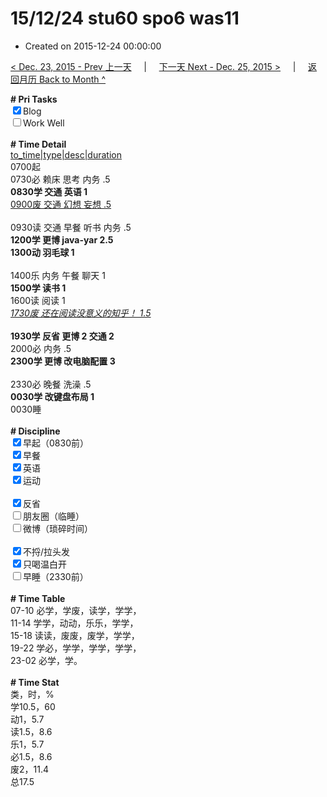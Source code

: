 # 15/12/24 stu60 spo6 was11

- Created on 2015-12-24 00:00:00

[< Dec. 23, 2015 - Prev 上一天](/_archived/lifelogs/2015/12/d23.md) &nbsp; &nbsp; | &nbsp; &nbsp; [下一天 Next - Dec. 25, 2015 >](/_archived/lifelogs/2015/12/d25.md) &nbsp; &nbsp; |  &nbsp; &nbsp; [返回月历 Back to Month ^](/_archived/lifelogs/2015/12/index.md)
<br/><div><b># Pri Tasks</b></div><div><input checked="true" type="checkbox"/>Blog</div><div><input type="checkbox"/>Work Well</div><div><br/></div><div><b># Time Detail</b></div><div><u>to_time|type|desc|duration</u></div><div>0700起</div><div>0730必 赖床 思考 内务 .5</div><div><b>0830学 交通 英语 1</b></div><div><u>0900废 交通 幻想 妄想 .5</u></div><div><br/></div><div>0930读 交通 早餐 听书 内务 .5</div><div><b>1200学 更博 java-yar 2.5</b></div><div><b>1300动 羽毛球 1</b></div><div><br/></div><div>1400乐 内务 午餐 聊天 1</div><div><b>1500学 读书 1</b></div><div>1600读 阅读 1</div><div><u><i>1730废 还在阅读没意义的知乎！ 1.5</i></u></div><div><br/></div><div><b>1930学 反省 更博 2</b><b> 交通 2</b></div><div>2000必 内务 .5</div><div><b>2300学 更博 改电脑配置 3</b></div><div><br/></div><div>2330必 晚餐 洗澡 .5</div><div><b>0030学 改键盘布局 1</b></div><div>0030睡</div><div><br/></div><div><b># Discipline</b></div><div><input checked="true" type="checkbox"/>早起（0830前）</div><div><input checked="true" type="checkbox"/>早餐</div><div><input checked="true" type="checkbox"/>英语</div><div><input checked="true" type="checkbox"/>运动</div><div><br/></div><div><input checked="true" type="checkbox"/>反省</div><div><input type="checkbox"/>朋友圈（临睡）</div><div><input type="checkbox"/>微博（琐碎时间）</div><div><br/></div><div><input checked="true" type="checkbox"/>不捋/拉头发</div><div><input checked="true" type="checkbox"/>只喝温白开</div><div><input type="checkbox"/>早睡（2330前）</div><div><br/></div><div><b># Time Table</b></div><div>07-10 必学，学废，读学，学学，</div><div>11-14 学学，动动，乐乐，学学，</div><div>15-18 读读，废废，废学，学学，</div><div>19-22 学必，学学，学学，学学，</div><div>23-02 必学，学。</div><div><br/></div><div><b># Time Stat</b></div><div>类，时，%</div><div>学10.5，60</div><div>动1，5.7</div><div>读1.5，8.6</div><div>乐1，5.7</div><div>必1.5，8.6</div><div>废2，11.4</div><div>总17.5</div>

